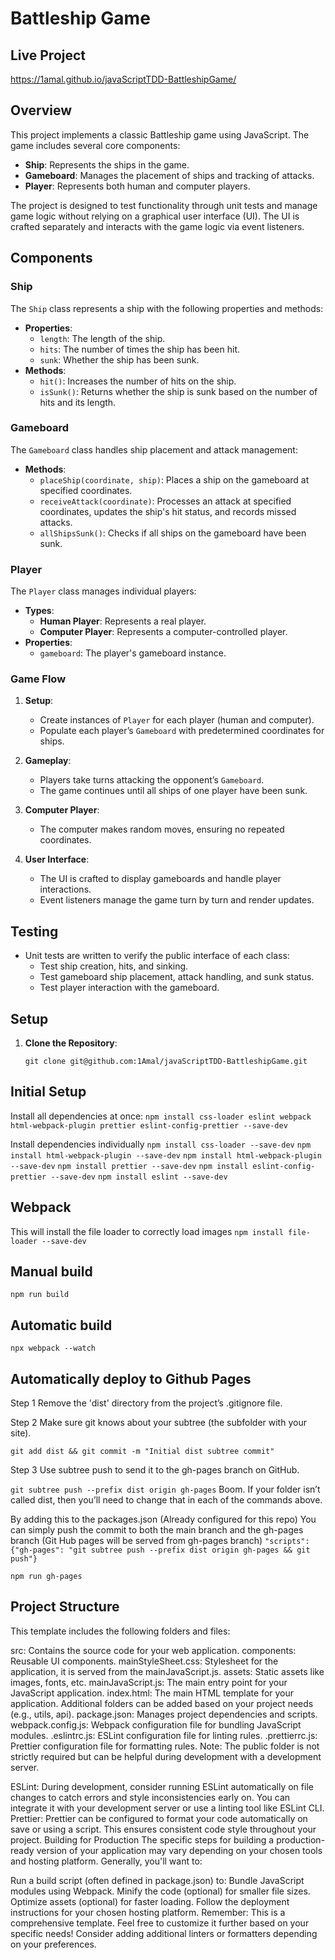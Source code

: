 # Battleship Game

## Live Project
https://1amal.github.io/javaScriptTDD-BattleshipGame/

## Overview

This project implements a classic Battleship game using JavaScript. The game includes several core components:
- **Ship**: Represents the ships in the game.
- **Gameboard**: Manages the placement of ships and tracking of attacks.
- **Player**: Represents both human and computer players.

The project is designed to test functionality through unit tests and manage game logic without relying on a graphical user interface (UI). The UI is crafted separately and interacts with the game logic via event listeners.

## Components

### Ship

The `Ship` class represents a ship with the following properties and methods:
- **Properties**:
  - `length`: The length of the ship.
  - `hits`: The number of times the ship has been hit.
  - `sunk`: Whether the ship has been sunk.
- **Methods**:
  - `hit()`: Increases the number of hits on the ship.
  - `isSunk()`: Returns whether the ship is sunk based on the number of hits and its length.

### Gameboard

The `Gameboard` class handles ship placement and attack management:
- **Methods**:
  - `placeShip(coordinate, ship)`: Places a ship on the gameboard at specified coordinates.
  - `receiveAttack(coordinate)`: Processes an attack at specified coordinates, updates the ship's hit status, and records missed attacks.
  - `allShipsSunk()`: Checks if all ships on the gameboard have been sunk.

### Player

The `Player` class manages individual players:
- **Types**:
  - **Human Player**: Represents a real player.
  - **Computer Player**: Represents a computer-controlled player.
- **Properties**:
  - `gameboard`: The player's gameboard instance.

### Game Flow

1. **Setup**:
   - Create instances of `Player` for each player (human and computer).
   - Populate each player’s `Gameboard` with predetermined coordinates for ships.

2. **Gameplay**:
   - Players take turns attacking the opponent’s `Gameboard`.
   - The game continues until all ships of one player have been sunk.

3. **Computer Player**:
   - The computer makes random moves, ensuring no repeated coordinates.

4. **User Interface**:
   - The UI is crafted to display gameboards and handle player interactions.
   - Event listeners manage the game turn by turn and render updates.

## Testing

- Unit tests are written to verify the public interface of each class:
  - Test ship creation, hits, and sinking.
  - Test gameboard ship placement, attack handling, and sunk status.
  - Test player interaction with the gameboard.

## Setup

1. **Clone the Repository**:

   `git clone git@github.com:1Amal/javaScriptTDD-BattleshipGame.git`

## Initial Setup

Install all dependencies at once:
`npm install css-loader eslint webpack html-webpack-plugin prettier eslint-config-prettier --save-dev`

Install dependencies individually
`npm install css-loader --save-dev`
`npm install html-webpack-plugin --save-dev`
`npm install html-webpack-plugin --save-dev`
`npm install prettier --save-dev`
`npm install eslint-config-prettier --save-dev`
`npm install eslint --save-dev`

## Webpack
This will install the file loader to correctly load images
`npm install file-loader --save-dev`

## Manual build

`npm run build`

## Automatic build

`npx webpack --watch`

## Automatically deploy to Github Pages

Step 1
Remove the 'dist' directory from the project’s .gitignore file.

Step 2
Make sure git knows about your subtree (the subfolder with your site).

`git add dist && git commit -m "Initial dist subtree commit"`

Step 3
Use subtree push to send it to the gh-pages branch on GitHub.

`git subtree push --prefix dist origin gh-pages`
Boom. If your folder isn’t called dist, then you’ll need to change that in each of the commands above.

By adding this to the packages.json (Already configured for this repo)
You can simply push the commit to both the main branch and the gh-pages branch (Git Hub pages will be served from gh-pages branch)
`"scripts": {"gh-pages": "git subtree push --prefix dist origin gh-pages && git push"}`

`npm run gh-pages`

## Project Structure

This template includes the following folders and files:

src: Contains the source code for your web application.
components: Reusable UI components.
mainStyleSheet.css: Stylesheet for the application, it is served from the mainJavaScript.js.
assets: Static assets like images, fonts, etc.
mainJavaScript.js: The main entry point for your JavaScript application.
index.html: The main HTML template for your application.
Additional folders can be added based on your project needs (e.g., utils, api).
package.json: Manages project dependencies and scripts.
webpack.config.js: Webpack configuration file for bundling JavaScript modules.
.eslintrc.js: ESLint configuration file for linting rules.
.prettierrc.js: Prettier configuration file for formatting rules.
Note: The public folder is not strictly required but can be helpful during development with a development server.

ESLint: During development, consider running ESLint automatically on file changes to catch errors and style inconsistencies early on. You can integrate it with your development server or use a linting tool like ESLint CLI.
Prettier: Prettier can be configured to format your code automatically on save or using a script. This ensures consistent code style throughout your project.
Building for Production
The specific steps for building a production-ready version of your application may vary depending on your chosen tools and hosting platform. Generally, you'll want to:

Run a build script (often defined in package.json) to:
Bundle JavaScript modules using Webpack.
Minify the code (optional) for smaller file sizes.
Optimize assets (optional) for faster loading.
Follow the deployment instructions for your chosen hosting platform.
Remember: This is a comprehensive template. Feel free to customize it further based on your specific needs! Consider adding additional linters or formatters depending on your preferences.
